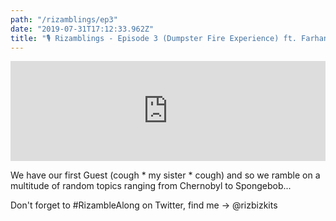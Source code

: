 ```yaml
---
path: "/rizamblings/ep3"
date: "2019-07-31T17:12:33.962Z"
title: "🎙️ Rizamblings - Episode 3 (Dumpster Fire Experience) ft. Farhana Akmal"
---
```

<iframe src="https://pods.slantedpress.com/embed/3/91b1cb0edb43352d7c03c8679e86d3db" width="100%" height="160px" style="border:none"></iframe>

We have our first Guest (cough * my sister * cough) and so we ramble on a multitude of random topics ranging from Chernobyl to Spongebob...

Don't forget to #RizambleAlong on Twitter, find me -> @rizbizkits 